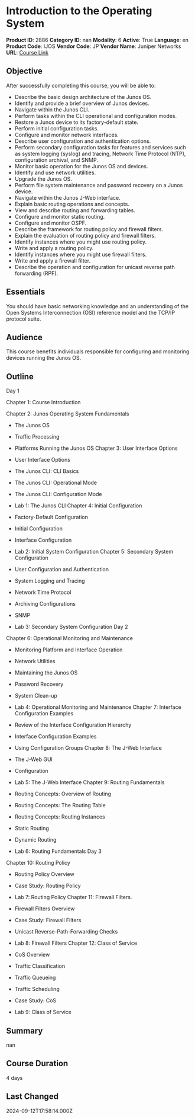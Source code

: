 # Introduction to the Operating System

**Product ID**: 2886
**Category ID**: nan
**Modality**: 6
**Active**: True
**Language**: en
**Product Code**: IJOS
**Vendor Code**: JP
**Vendor Name**: Juniper Networks
**URL**: [Course Link](https://www.fastlaneus.com/course/juniper-ijos)

## Objective
After successfully completing this course, you will be able to:


- Describe the basic design architecture of the Junos OS.
- Identify and provide a brief overview of Junos devices.
- Navigate within the Junos CLI.
- Perform tasks within the CLI operational and configuration modes.
- Restore a Junos device to its factory-default state.
- Perform initial configuration tasks.
- Configure and monitor network interfaces.
- Describe user configuration and authentication options.
- Perform secondary configuration tasks for features and services such as system logging (syslog) and tracing, Network Time Protocol (NTP), configuration archival, and SNMP.
- Monitor basic operation for the Junos OS and devices.
- Identify and use network utilities.
- Upgrade the Junos OS.
- Perform file system maintenance and password recovery on a Junos device.
- Navigate within the Junos J-Web interface.
- Explain basic routing operations and concepts.
- View and describe routing and forwarding tables.
- Configure and monitor static routing.
- Configure and monitor OSPF.
- Describe the framework for routing policy and firewall filters.
- Explain the evaluation of routing policy and firewall filters.
- Identify instances where you might use routing policy.
- Write and apply a routing policy.
- Identify instances where you might use firewall filters.
- Write and apply a firewall filter.
- Describe the operation and configuration for unicast reverse path forwarding (RPF).

## Essentials
You should have basic networking knowledge and an understanding of the Open Systems Interconnection (OSI) reference model and the TCP/IP protocol suite.

## Audience
This course benefits individuals responsible for configuring and monitoring devices running the Junos OS.

## Outline
Day 1

Chapter 1: Course Introduction

Chapter 2: Junos Operating System Fundamentals


- The Junos OS
- Traffic Processing
- Platforms Running the Junos OS
Chapter 3:	User Interface Options


- User Interface Options
- The Junos CLI: CLI Basics
- The Junos CLI: Operational Mode
- The Junos CLI: Configuration Mode
- Lab 1: The Junos CLI
Chapter 4:	Initial Configuration


- Factory-Default Configuration
- Initial Configuration
- Interface Configuration
- Lab 2: Initial System Configuration
Chapter 5:	Secondary System Configuration


- User Configuration and Authentication
- System Logging and Tracing
- Network Time Protocol
- Archiving Configurations
- SNMP
- Lab 3: Secondary System Configuration
Day 2

Chapter 6:	Operational Monitoring and Maintenance


- Monitoring Platform and Interface Operation
- Network Utilities
- Maintaining the Junos OS
- Password Recovery
- System Clean-up
- Lab 4: Operational Monitoring and Maintenance
Chapter 7:	Interface Configuration Examples


- Review of the Interface Configuration Hierarchy
- Interface Configuration Examples
- Using Configuration Groups
Chapter 8:	The J-Web Interface


- The J-Web GUI
- Configuration
- Lab 5: The J-Web Interface
Chapter 9: Routing Fundamentals


- Routing Concepts: Overview of Routing
- Routing Concepts: The Routing Table
- Routing Concepts: Routing Instances
- Static Routing
- Dynamic Routing
- Lab 6: Routing Fundamentals
Day 3

Chapter 10: Routing Policy


- Routing Policy Overview
- Case Study: Routing Policy
- Lab 7: Routing Policy
Chapter 11: Firewall Filters.


- Firewall Filters Overview
- Case Study: Firewall Filters
- Unicast Reverse-Path-Forwarding Checks
- Lab 8: Firewall Filters
Chapter 12: Class of Service


- CoS Overview
- Traffic Classification
- Traffic Queueing
- Traffic Scheduling
- Case Study: CoS
- Lab 9: Class of Service

## Summary
nan

## Course Duration
4 days

## Last Changed
2024-09-12T17:58:14.000Z
